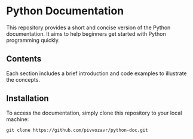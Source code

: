 # Python Documentation

This repository provides a short and concise version of the Python documentation. It aims to help beginners get started with Python programming quickly.

## Contents

Each section includes a brief introduction and code examples to illustrate the concepts.

## Installation

To access the documentation, simply clone this repository to your local machine:

```git clone https://github.com/pivvozavr/python-doc.git```
